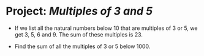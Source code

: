 # Project: *Multiples of 3 and 5*
  
* If we list all the natural numbers below 10 that are multiples of 3 or 5, we get 3, 5, 6 and 9. 
  The sum of these multiples is 23.

* Find the sum of all the multiples of 3 or 5 below 1000.

